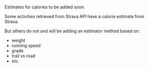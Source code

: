 Estimates for calories to be added soon.

Some activities retrieved from Strava API have a calorie estimate from Strava.  

But others do not and will be adding an estimator method based on:
* weight
* running speed
* grade
* trail vs road
* etc.